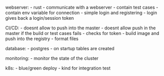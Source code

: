 webserver:
    - rust
    - communicate with a webserver
    - contain test cases
    - contain env variable for connection
    - simple login and registering
    - login gives back a login/session token

CI/CD:
    - doesnt allow to push into the master
    - doesnt allow push in the master if the build or test cases fails
    - checks for token
    - build image and push into the registry
    - format files

database:
    - postgres
    - on startup tables are created

monitoring:
    - monitor the state of the cluster

k8s:
    - blue/green deploy
    - kind for integration test